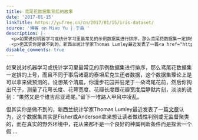 ```yaml
---
title: 鸢尾花数据集背后的故事
date: '2017-01-15'
linkTitle: https://yufree.cn/cn/2017/01/15/iris-dataset/
source: '博客 on Miao Yu | 于淼 '
description: |-
  <p>如果说对机器学习或统计学习里最常见的示例数据集进行排序，那么鸢尾花数据集一定排的上号，而且不同于事后诸葛的泰坦尼克生还者数据，这个数据集理论上是可以拿来做预测的。设想某个清晨，你漫步花园并驻足于一朵鸢尾花前，然后你掏出尺子，测量了花萼长度、花萼宽度、花瓣长度跟花瓣宽度后静默片刻，淡淡的说到：“果然又是个维吉尼亚鸢尾。”留下一堆路人甲风中凌乱。</p>
  <p>但其实你是做不到的，新西兰统计学家Thomas Lumley最近发表了一篇<a href="http://notstatschat.tumblr.com/post/155194690691/the-iris-data">文章</a>认为，这个数据集其实是Fisher或Anderson拿来想让读者做线性判别或无监督聚类的，而在真实的野外环境中，花从来都不是一个良好的种属判断条件而是探索一个假 ...
disable_comments: true
---
```

<p>如果说对机器学习或统计学习里最常见的示例数据集进行排序，那么鸢尾花数据集一定排的上号，而且不同于事后诸葛的泰坦尼克生还者数据，这个数据集理论上是可以拿来做预测的。设想某个清晨，你漫步花园并驻足于一朵鸢尾花前，然后你掏出尺子，测量了花萼长度、花萼宽度、花瓣长度跟花瓣宽度后静默片刻，淡淡的说到：“果然又是个维吉尼亚鸢尾。”留下一堆路人甲风中凌乱。</p>
<p>但其实你是做不到的，新西兰统计学家Thomas Lumley最近发表了一篇<a href="http://notstatschat.tumblr.com/post/155194690691/the-iris-data">文章</a>认为，这个数据集其实是Fisher或Anderson拿来想让读者做线性判别或无监督聚类的，而在真实的野外环境中，花从来都不是一个良好的种属判断条件而是探索一个假 ...